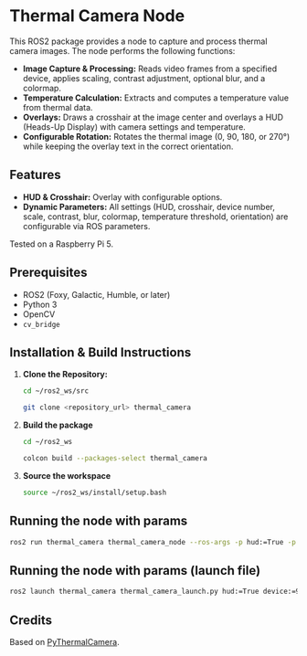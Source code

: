 # Thermal Camera Node

This ROS2 package provides a node to capture and process thermal camera images. The node performs the following functions:

- **Image Capture & Processing:** Reads video frames from a specified device, applies scaling, contrast adjustment, optional blur, and a colormap.
- **Temperature Calculation:** Extracts and computes a temperature value from thermal data.
- **Overlays:** Draws a crosshair at the image center and overlays a HUD (Heads-Up Display) with camera settings and temperature.
- **Configurable Rotation:** Rotates the thermal image (0, 90, 180, or 270°) while keeping the overlay text in the correct orientation.

## Features

- **HUD & Crosshair:** Overlay with configurable options.
- **Dynamic Parameters:** All settings (HUD, crosshair, device number, scale, contrast, blur, colormap, temperature threshold, orientation) are configurable via ROS parameters.

Tested on a Raspberry Pi 5.

## Prerequisites

- ROS2 (Foxy, Galactic, Humble, or later)
- Python 3
- OpenCV
- `cv_bridge`

## Installation & Build Instructions

1. **Clone the Repository:**

   ```bash
   cd ~/ros2_ws/src

   git clone <repository_url> thermal_camera

2. **Build the package**

    ```bash
    cd ~/ros2_ws

    colcon build --packages-select thermal_camera

3. **Source the workspace**

    ```bash
    source ~/ros2_ws/install/setup.bash

## Running the node with params

```bash
ros2 run thermal_camera thermal_camera_node --ros-args -p hud:=True -p device:=9 -p orientation:=270
```


## Running the node with params (launch file)

```bash
ros2 launch thermal_camera thermal_camera_launch.py hud:=True device:=9 orientation:=270
```

## Credits
Based on [PyThermalCamera](https://github.com/leswright1977/PyThermalCamera).


